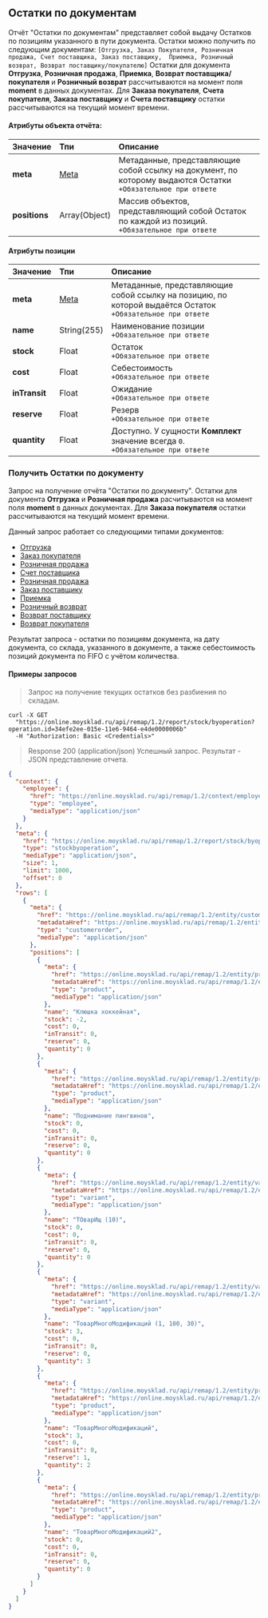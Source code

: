 ## Остатки по документам

Отчёт "Остатки по документам" представляет собой выдачу Остатков по позициям указанного
в пути документа.
Остатки можно получить по следующим документам: `[Отгрузка, Заказ Покупателя, Розничная продажа, Счет поставщика, Заказ поставщику, 
Приемка, Розничный возврат, Возврат поставщику/покупателю]`
Остатки для документа **Отгрузка**, **Розничная продажа**, **Приемка**, **Возврат поставщика/покупателя** и **Розничный возврат** рассчитываются на момент поля **moment** в данных документах.
Для **Заказа покупателя**, **Счета покупателя**, **Заказа поставщику** и **Счета поставщику** остатки рассчитываются на текущий момент времени.

#### Атрибуты объекта отчёта:

| Значение      | Тпи                                                    | Описание                                                    |
| ------------- |:------------------------------------------------------------|:------------------------------------------------------------|
| **meta**     | [Meta](../#mojsklad-json-api-obschie-swedeniq-metadannye) | Метаданные, представляющие собой ссылку на документ, по которому выдаются Остатки<br>`+Обязательное при ответе` |
| **positions** | Array(Object)                                             | Массив объектов, представляющий собой Остаток по каждой из позиций.<br>`+Обязательное при ответе`                       |

#### Атрибуты позиции

| Значение      | Тпи                                                    | Описание                                                                                              |
| ------------- |:------------------------------------------------------------|:------------------------------------------------------------------------------------------------------|
|**meta**     | [Meta](../#mojsklad-json-api-obschie-swedeniq-metadannye) | Метаданные, представляющие собой ссылку на позицию, по которой выдаётся Остаток<br>`+Обязательное при ответе` |
|**name** | String(255)                                               | Наименование позиции<br>`+Обязательное при ответе`                                                                                  |
|**stock** | Float                                                     | Остаток<br>`+Обязательное при ответе`                                                                                               |
|**cost** | Float                                                     | Себестоимость<br>`+Обязательное при ответе`                                  |
|**inTransit** | Float                                                     | Ожидание<br>`+Обязательное при ответе`                                   |
|**reserve**| Float                                                     | Резерв<br>`+Обязательное при ответе`                                   |
|**quantity** | Float                                                     | Доступно. У сущности **Комплект** значение всегда `0`.<br>`+Обязательное при ответе`                                   |

### Получить Остатки по документу 

Запрос на получение отчёта "Остатки по документу".
Остатки для документа **Отгрузка** и **Розничная продажа** расчитываются на момент поля **moment** в данных документах.
Для **Заказа покупателя** остатки рассчитываются на текущий момент времени.

Данный запрос работает со следующими типами документов:

+ [Отгрузка](https://dev.moysklad.ru/doc/api/remap/1.2/documents/#dokumenty-otgruzka)
+ [Заказ покупателя](https://dev.moysklad.ru/doc/api/remap/1.2/documents/#dokumenty-zakaz-pokupatelq)
+ [Розничная продажа](https://dev.moysklad.ru/doc/api/remap/1.2/documents/#dokumenty-roznichnaq-prodazha)
+ [Счет поставщика](https://dev.moysklad.ru/doc/api/remap/1.2/documents/#dokumenty-schet-postawschika)
+ [Розничная продажа](https://dev.moysklad.ru/doc/api/remap/1.2/documents/#dokumenty-roznichnaq-prodazha)
+ [Заказ поставщику](https://dev.moysklad.ru/doc/api/remap/1.2/documents/#dokumenty-zakaz-postawschiku)
+ [Приемка](https://dev.moysklad.ru/doc/api/remap/1.2/documents/#dokumenty-priemka)
+ [Розничный возврат](https://dev.moysklad.ru/doc/api/remap/1.2/documents/#dokumenty-roznichnyj-wozwrat)
+ [Возврат поставщику](https://dev.moysklad.ru/doc/api/remap/1.2/documents/#dokumenty-vozwrat-postawschiku)
+ [Возврат покупателя](https://dev.moysklad.ru/doc/api/remap/1.2/documents/#dokumenty-vozwrat-pokupatelq)

Результат запроса - остатки по позициям документа, на дату документа, со склада, указанного в документе,
а также себестоимость позиций документа по FIFO с учётом количества.

#### Примеры запросов

> Запрос на получение текущих остатков без разбиения по складам.

```shell
curl -X GET
  "https://online.moysklad.ru/api/remap/1.2/report/stock/byoperation?operation.id=34efe2ee-015e-11e6-9464-e4de0000006b"
  -H "Authorization: Basic <Credentials>"
```

> Response 200 (application/json)
Успешный запрос. Результат - JSON представление отчета.

```json
{
  "context": {
    "employee": {
      "href": "https://online.moysklad.ru/api/remap/1.2/context/employee",
      "type": "employee",
      "mediaType": "application/json"
    }
  },
  "meta": {
    "href": "https://online.moysklad.ru/api/remap/1.2/report/stock/byoperation?operation.id=34efe2ee-015e-11e6-9464-e4de0000006b",
    "type": "stockbyoperation",
    "mediaType": "application/json",
    "size": 1,
    "limit": 1000,
    "offset": 0
  },
  "rows": [
    {
      "meta": {
        "href": "https://online.moysklad.ru/api/remap/1.2/entity/customerorder/34efe2ee-015e-11e6-9464-e4de0000006b",
        "metadataHref": "https://online.moysklad.ru/api/remap/1.2/entity/customerOrder/metadata",
        "type": "customerorder",
        "mediaType": "application/json"
      },
      "positions": [
        {
          "meta": {
            "href": "https://online.moysklad.ru/api/remap/1.2/entity/product/eeef177f-f648-11e5-8a84-bae50000007a",
            "metadataHref": "https://online.moysklad.ru/api/remap/1.2/entity/product/metadata",
            "type": "product",
            "mediaType": "application/json"
          },
          "name": "Клюшка хоккейная",
          "stock": -2,
          "cost": 0,
          "inTransit": 0,
          "reserve": 0,
          "quantity": 0
        },
        {
          "meta": {
            "href": "https://online.moysklad.ru/api/remap/1.2/entity/product/60fc3826-00d7-11e6-9464-e4de00000097",
            "metadataHref": "https://online.moysklad.ru/api/remap/1.2/entity/product/metadata",
            "type": "product",
            "mediaType": "application/json"
          },
          "name": "Поднимание пингвинов",
          "stock": 0,
          "cost": 0,
          "inTransit": 0,
          "reserve": 0,
          "quantity": 0
        },
        {
          "meta": {
            "href": "https://online.moysklad.ru/api/remap/1.2/entity/variant/d1bed68b-ffe7-11e5-9464-e4de0000001a",
            "metadataHref": "https://online.moysklad.ru/api/remap/1.2/entity/variant/metadata",
            "type": "variant",
            "mediaType": "application/json"
          },
          "name": "ТОварИщ (10)",
          "stock": 0,
          "cost": 0,
          "inTransit": 0,
          "reserve": 0,
          "quantity": 0
        },
        {
          "meta": {
            "href": "https://online.moysklad.ru/api/remap/1.2/entity/variant/671b3522-f7d2-11e5-8a84-bae500000084",
            "metadataHref": "https://online.moysklad.ru/api/remap/1.2/entity/variant/metadata",
            "type": "variant",
            "mediaType": "application/json"
          },
          "name": "ТоварМногоМодификаций (1, 100, 30)",
          "stock": 3,
          "cost": 0,
          "inTransit": 0,
          "reserve": 0,
          "quantity": 3
        },
        {
          "meta": {
            "href": "https://online.moysklad.ru/api/remap/1.2/entity/product/66ccbc9f-f7d2-11e5-8a84-bae500000076",
            "metadataHref": "https://online.moysklad.ru/api/remap/1.2/entity/product/metadata",
            "type": "product",
            "mediaType": "application/json"
          },
          "name": "ТоварМногоМодификаций",
          "stock": 3,
          "cost": 0,
          "inTransit": 0,
          "reserve": 1,
          "quantity": 2
        },
        {
          "meta": {
            "href": "https://online.moysklad.ru/api/remap/1.2/entity/product/8b382799-f7d2-11e5-8a84-bae5000003a5",
            "metadataHref": "https://online.moysklad.ru/api/remap/1.2/entity/product/metadata",
            "type": "product",
            "mediaType": "application/json"
          },
          "name": "ТоварМногоМодификаций2",
          "stock": 0,
          "cost": 0,
          "inTransit": 0,
          "reserve": 0,
          "quantity": 0
        }
      ]
    }
  ]
}

```
